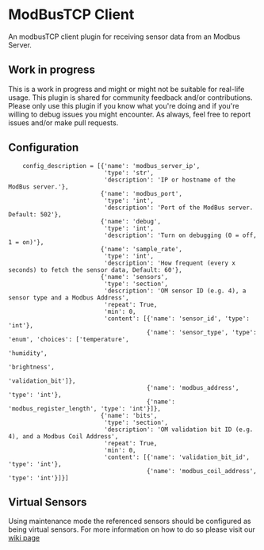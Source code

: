 # ModBusTCP Client

An modbusTCP client plugin for receiving sensor data from an Modbus Server.

## Work in progress

This is a work in progress and might or might not be suitable for real-life usage. This plugin is shared for community
feedback and/or contributions. Please only use this plugin if you know what you're doing and if you're willing to debug
issues you might encounter. As always, feel free to report issues and/or make pull requests.

## Configuration

```
    config_description = [{'name': 'modbus_server_ip',
                           'type': 'str',
                           'description': 'IP or hostname of the ModBus server.'},
                          {'name': 'modbus_port',
                           'type': 'int',
                           'description': 'Port of the ModBus server. Default: 502'},
                          {'name': 'debug',
                           'type': 'int',
                           'description': 'Turn on debugging (0 = off, 1 = on)'},
                          {'name': 'sample_rate',
                           'type': 'int',
                           'description': 'How frequent (every x seconds) to fetch the sensor data, Default: 60'},
                          {'name': 'sensors',
                           'type': 'section',
                           'description': 'OM sensor ID (e.g. 4), a sensor type and a Modbus Address',
                           'repeat': True,
                           'min': 0,
                           'content': [{'name': 'sensor_id', 'type': 'int'},
                                       {'name': 'sensor_type', 'type': 'enum', 'choices': ['temperature',
                                                                                           'humidity',
                                                                                           'brightness',
                                                                                           'validation_bit']},
                                       {'name': 'modbus_address', 'type': 'int'},
                                       {'name': 'modbus_register_length', 'type': 'int'}]},
                          {'name': 'bits',
                           'type': 'section',
                           'description': 'OM validation bit ID (e.g. 4), and a Modbus Coil Address',
                           'repeat': True,
                           'min': 0,
                           'content': [{'name': 'validation_bit_id', 'type': 'int'},
                                       {'name': 'modbus_coil_address', 'type': 'int'}]}]
```

## Virtual Sensors

Using maintenance mode the referenced sensors should be configured as being virtual sensors. For more information on how
to do so please visit our [wiki page](https://wiki.openmotics.com/index.php/Virtual_Sensors#Virtual_Sensors_.28Available_in_firmware_version_3.142.1_and_higher.29)
